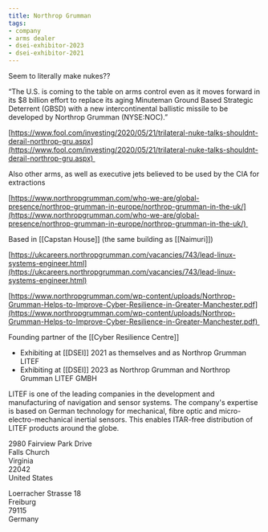 ```yaml
---
title: Northrop Grumman
tags:
- company
- arms dealer
- dsei-exhibitor-2023
- dsei-exhibitor-2021
---
```

Seem to literally make nukes??

“The U.S. is coming to the table on arms control even as it moves forward in its $8 billion effort to replace its aging Minuteman Ground Based Strategic Deterrent (GBSD) with a new intercontinental ballistic missile to be developed by Northrop Grumman (NYSE:NOC).”

[https://www.fool.com/investing/2020/05/21/trilateral-nuke-talks-shouldnt-derail-northrop-gru.aspx](https://www.fool.com/investing/2020/05/21/trilateral-nuke-talks-shouldnt-derail-northrop-gru.aspx) 

Also other arms, as well as executive jets believed to be used by the CIA for extractions  

[https://www.northropgrumman.com/who-we-are/global-presence/northrop-grumman-in-europe/northrop-grumman-in-the-uk/](https://www.northropgrumman.com/who-we-are/global-presence/northrop-grumman-in-europe/northrop-grumman-in-the-uk/) 

Based in [[Capstan House]] (the same building as [[Naimuri]])

[https://ukcareers.northropgrumman.com/vacancies/743/lead-linux-systems-engineer.html](https://ukcareers.northropgrumman.com/vacancies/743/lead-linux-systems-engineer.html)

[https://www.northropgrumman.com/wp-content/uploads/Northrop-Grumman-Helps-to-Improve-Cyber-Resilience-in-Greater-Manchester.pdf](https://www.northropgrumman.com/wp-content/uploads/Northrop-Grumman-Helps-to-Improve-Cyber-Resilience-in-Greater-Manchester.pdf) 

Founding partner of the [[Cyber Resilience Centre]]
  

- Exhibiting at [[DSEI]] 2021 as themselves and as Northrop Grumman LITEF
- Exhibiting at [[DSEI]] 2023 as Northrop Grumman and Northrop Grumman LITEF GMBH

LITEF is one of the leading companies in the development and manufacturing of navigation and sensor systems. The company's expertise is based on German technology for mechanical, fibre optic and micro-electro-mechanical inertial sensors. This enables ITAR-free distribution of LITEF products around the globe.

2980 Fairview Park Drive  
Falls Church  
Virginia  
22042  
United States

Loerracher Strasse 18  
Freiburg  
79115  
Germany